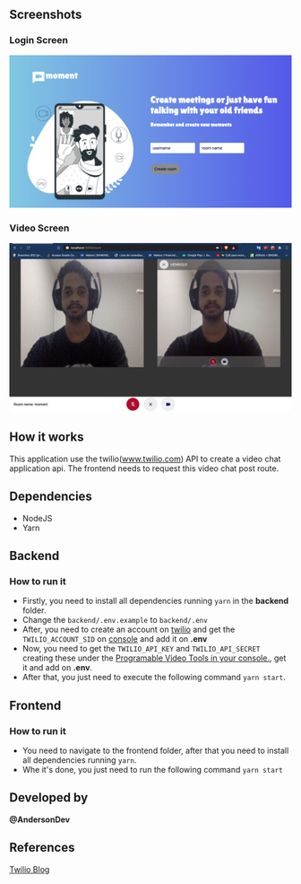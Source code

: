 ## Screenshots

### Login Screen

![Login Screen](/gitassets/screen1.png)

### Video Screen

![Chat Screen](/gitassets/screen2.png)

## How it works

This application use the twilio(www.twilio.com) API to create a video chat application api.
The frontend needs to request this video chat post route.

## Dependencies

- NodeJS
- Yarn

## Backend

### How to run it

- Firstly, you need to install all dependencies running `yarn` in the **backend** folder.
- Change the `backend/.env.example` to `backend/.env`
- After, you need to create an account on [twilio](https://www.twilio.com/) and get the `TWILIO_ACCOUNT_SID` on [console](https://www.twilio.com/console) and add it on **.env**
- Now, you need to get the `TWILIO_API_KEY` and `TWILIO_API_SECRET` creating these under the [Programable Video Tools in your console.](https://www.twilio.com/console/video/project/api-keys), get it and add on **.env**.
- After that, you just need to execute the following command `yarn start`.

## Frontend

### How to run it

- You need to navigate to the frontend folder, after that you need to install all dependencies running `yarn`.
- Whe it's done, you just need to run the following command `yarn start`

## Developed by

**@AndersonDev**

## References

[Twilio Blog](https://www.twilio.com/blog/video-chat-react-hooks)
